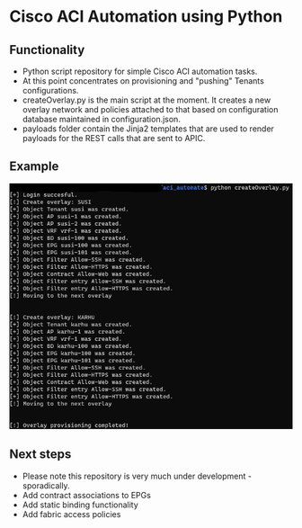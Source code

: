 # Cisco ACI Automation using Python

## Functionality
- Python script repository for simple Cisco ACI automation tasks.
- At this point concentrates on provisioning and "pushing" Tenants configurations.
- createOverlay.py is the main script at the moment. It creates a new overlay network and policies attached to that based on configuration database maintained in configuration.json.
- payloads folder contain the Jinja2 templates that are used to render payloads for the REST calls that are sent to APIC.  

## Example

![image](example.jpg)


## Next steps
- Please note this repository is very much under development - sporadically. 
- Add contract associations to EPGs 
- Add static binding functionality
- Add fabric access policies

